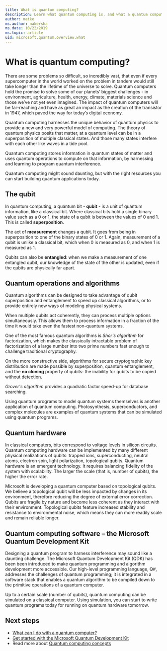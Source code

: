 ```yaml
---
title: What is quantum computing?
description: Learn what quantum computing is, and what a quantum computer can do
author: natke
ms.author: nakersha
ms.date: 10/22/2019
ms.topic: article
uid: microsoft.quantum.overview.what
---
```


# What is quantum computing?

There are some problems so difficult, so incredibly vast, that even if every supercomputer in the world worked on the problem in tandem would still take longer than the lifetime of the universe to solve. Quantum computers hold the promise to solve some of our planets’ biggest challenges - in environment, agriculture, health, energy, climate, materials science and those we’ve not yet even imagined. The impact of quantum computers will be far-reaching and have as great an impact as the creation of the transistor in 1947, which paved the way for today’s digital economy.

Quantum computing harnesses the unique behavior of quantum physics to provide a new and very powerful model of computing. The theory of quantum physics posits that matter, at a quantum level can be in a superposition of multiple classical states. And those many states interfere with each other like waves in a tide pool.

Quantum computing stores information in quantum states of matter and uses quantum operations to compute on that information, by harnessing and learning to program quantum interference.

Quantum computing might sound daunting, but with the right resources you can start building quantum applications today.

## The qubit

In quantum computing, a quantum bit - **qubit** - is a unit of quantum information, like a classical bit. Where classical bits hold a single binary value such as a 0 or 1, the state of a qubit is between the values of 0 and 1. This is called **superposition**.

The act of **measurement** changes a qubit. It goes from being in superposition to one of the binary states of 0 or 1. Again, measurement of a qubit is unlike a classical bit, which when 0 is measured as 0, and when 1 is measured as 1.

Qubits can also be **entangled**: when we make a measurement of one entangled qubit, our knowledge of the state of the other is updated, even if the qubits are physically far apart.

## Quantum operations and algorithms

Quantum algorithms can be designed to take advantage of qubit superposition and entanglement to speed up classical algorithms, or to provide entirely new ways of modeling physical systems.

When multiple qubits act coherently, they can process multiple options simultaneously. This allows them to process information in a fraction of the time it would take even the fastest non-quantum systems.

One of the most famous quantum algorithms is _Shor's algorithm_ for factorization, which makes the classically intractable problem of factorization of a large number into two prime numbers fast enough to challenge traditional cryptography.

On the more constructive side, algorithms for secure cryptographic key distribution are made possible by superposition, quantum entanglement, and the **no cloning** property of qubits: the inability for qubits to be copied without detection.

_Grover's algorithm_ provides a quadratic factor speed-up for database searching.

Using quantum programs to model quantum systems themselves is another application of quantum computing. Photosynthesis, superconductors, and complex molecules are examples of quantum systems that can be simulated using quantum programs.

## Quantum hardware

In classical computers, bits correspond to voltage levels in silicon circuits. Quantum computing hardware can be implemented by many different physical realizations of qubits: trapped ions, superconducting, neutral atoms, electron spin, light polarization, topological qubits. Quantum hardware is an emergent technology. It requires balancing fidelity of the system with scalability. The larger the scale (that is, number of qubits), the higher the error rate.

Microsoft is developing a quantum computer based on topological qubits. We believe a topological qubit will be less impacted by changes in its environment, therefore reducing the degree of external error correction. Qubits are fragile by nature and become less coherent as they interact with their environment. Topological qubits feature increased stability and resistance to environmental noise, which means they can more readily scale and remain reliable longer.

## Quantum computing software – the Microsoft Quantum Development Kit

Designing a quantum program to harness interference may sound like a daunting challenge.  The Microsoft Quantum Development Kit (QDK) has been been introduced to make quantum programming and algorithm development more accessible. Our high-level programming language, Q#, addresses the challenges of quantum programming; it is integrated in a software stack that enables a quantum algorithm to be compiled down to the primitive operations of a quantum computer.

Up to a certain scale (number of qubits), quantum computing can be simulated on a classical computer. Using simulation, you can start to write quantum programs today for running on quantum hardware tomorrow.  

## Next steps

* [What can I do with a quantum computer?](xref:microsoft.quantum.overview.computers)
* [Get started with the Microsoft Quantum Development Kit](xref:microsoft.quantum.welcome)
* Read more about [Quantum computing concepts](xref:microsoft.quantum.concepts.intro)
